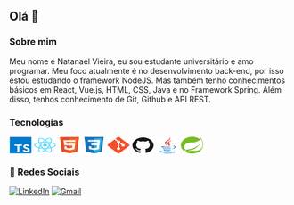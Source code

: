 ## Olá 👋

<!--
**natanaelvieirab/natanaelvieirab** is a ✨ _special_ ✨ repository because its `README.md` (this file) appears on your GitHub profile.

Here are some ideas to get you started:

- 🔭 I’m currently working on ...
- 🌱 I’m currently learning ...
- 👯 I’m looking to collaborate on ...
- 🤔 I’m looking for help with ...
- 💬 Ask me about ...
- 📫 How to reach me: ...
- 😄 Pronouns: ...
- ⚡ Fun fact: ...
-->

### Sobre mim

Meu nome é Natanael Vieira, eu sou estudante universitário e amo programar. Meu foco atualmente é no desenvolvimento back-end, por isso estou estudando o framework NodeJS.
Mas também tenho conhecimentos básicos em React, Vue.js, HTML, CSS, Java e no Framework Spring. Além disso, tenhos conhecimento de Git, Github e API REST.

### Tecnologias

<div style="display: inline_block><br>
 
 
  <img align="center" alt="Icone-Javascript" height="30" width="40" src="https://raw.githubusercontent.com/devicons/devicon/master/icons/javascript/javascript-plain.svg">
  <img align="center" alt="Icone-Typescript" height="30" width="40" src="https://raw.githubusercontent.com/devicons/devicon/master/icons/typescript/typescript-plain.svg">
  <img align="center" alt="Icone-React" height="30" width="40" src="https://raw.githubusercontent.com/devicons/devicon/master/icons/react/react-original.svg">
  <img align="center" alt="Icone-Html" height="30" width="40" src="https://raw.githubusercontent.com/devicons/devicon/master/icons/html5/html5-original.svg">
  <img align="center" alt="Icone-Css" height="30" width="40" src="https://raw.githubusercontent.com/devicons/devicon/master/icons/css3/css3-original.svg">
  <img align="center" alt="Icone-Git" height="30" width="40" src="https://raw.githubusercontent.com/devicons/devicon/master/icons/git/git-original.svg">
  <img align="center" alt="Icone-Github" height="30" width="40" src="https://raw.githubusercontent.com/devicons/devicon/master/icons/github/github-original.svg">
  <img align="center" alt="" height="30" width="40" src="https://raw.githubusercontent.com/devicons/devicon/master/icons/java/java-original.svg">
  <img align="center" alt="Icone-Spring" height="30" width="40" src="https://raw.githubusercontent.com/devicons/devicon/master/icons/spring/spring-original.svg">
</div>

### 👥 Redes Sociais

[![LinkedIn](https://img.shields.io/static/v1?label=&message=LinkedIn%20&color=2867B2&logo=LinkedIn&style=flat-square&logoColor=white)](https://www.linkedin.com/in/natanael-vieira-0906ab201/)
[![Gmail](https://img.shields.io/static/v1?label=&message=Gmail%20&color=EE3333&logo=Gmail&style=flat-square&logoColor=white)](mailto:natanael.vieira.barboza@gmail.com)


